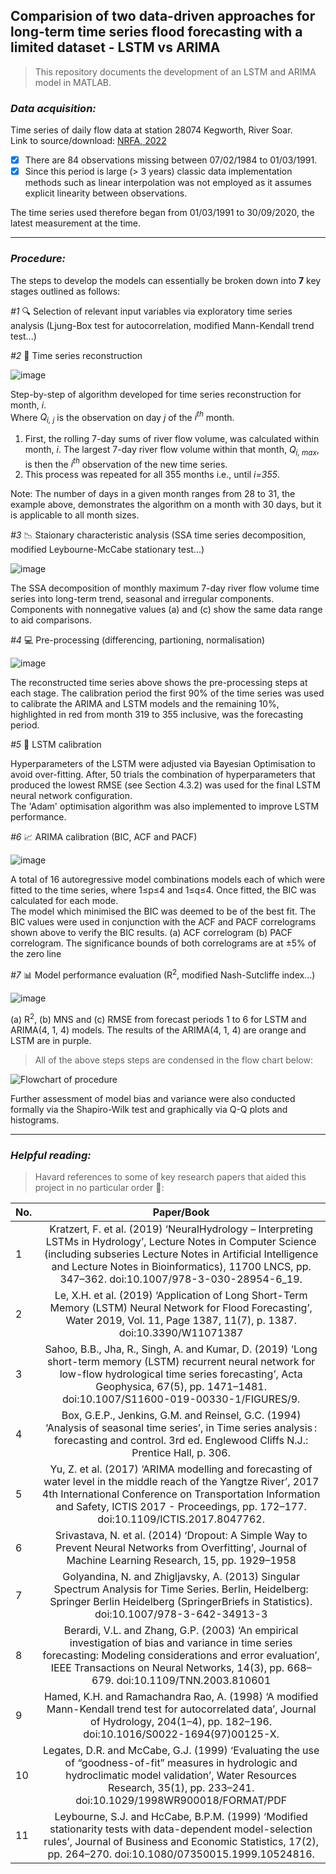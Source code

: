 
## Comparision of two data-driven approaches for long-term time series flood forecasting with a limited dataset - LSTM vs ARIMA  

>This repository documents the development of an LSTM and ARIMA model in MATLAB.  

### ___Data acquisition:___

Time series of daily flow data at station 28074 Kegworth, River Soar.  
Link to source/download: [NRFA, 2022](https://nrfa.ceh.ac.uk/data/station/meanflow/28082)

- [x] There are 84 observations missing between 07/02/1984 to 01/03/1991. 
- [x] Since this period is large (> 3 years) classic data implementation methods such as linear interpolation was not employed as it assumes explicit linearity between observations. 

The time series used therefore began from 01/03/1991 to 30/09/2020, the latest measurement at the time.  

---

### ___Procedure:___
The steps to develop the models can essentially be broken down into **7** key stages outlined as follows: 

*#1* :mag: Selection of relevant input variables via exploratory time series analysis (Ljung-Box test for autocorrelation, modified Mann-Kendall trend test...)

*#2* :wrench: Time series reconstruction 

![image](https://user-images.githubusercontent.com/86715613/174202814-9b19394b-5f36-401f-ba6c-1ddffd89f5cd.png)

Step-by-step of algorithm developed for time series reconstruction for month, _i_.  
Where _Q<sub>i, j</sub>_ is the observation on day _j_ of the _i<sup>th</sup>_ month. 
1. First, the rolling 7-day sums of river flow volume, was calculated within month, _i_. The largest 7-day river flow volume within that month, _Q<sub>i, max</sub>_, is then the _i<sup>th</sup>_ observation of the new time series. 
2. This process was repeated for all 355 months i.e., until _i=355_. 

Note: The number of days in a given month ranges from 28 to 31, the example above, demonstrates the algorithm on a month with 30 days, but it is applicable to all month sizes.

*#3* :chart_with_downwards_trend: Staionary characteristic analysis (SSA time series decomposition, modified Leybourne-McCabe stationary test...)

![image](https://user-images.githubusercontent.com/86715613/174203743-eb4c6856-4b04-4eb1-999b-6f75f2715ee3.png)

The SSA decomposition of monthly maximum 7-day river flow volume time series into long-term trend, seasonal and irregular components. Components with nonnegative values (a) and (c) show the same data range to aid comparisons.

*#4* :computer: Pre-processing (differencing, partioning, normalisation)  

![image](https://user-images.githubusercontent.com/86715613/174201567-ed8cf551-27ce-4000-a7b3-0dcac0afa307.png)

The reconstructed time series above shows the pre-processing steps at each stage. 
The calibration period the first 90% of the time series was used to calibrate the ARIMA and LSTM models and the remaining 10%, highlighted in red from month 319 to 355 inclusive, was the forecasting period.

*#5* :brain: LSTM calibration 

Hyperparameters of the LSTM were adjusted via Bayesian Optimisation to avoid over-fitting. After, 50 trials the combination of hyperparameters that produced the lowest RMSE (see Section 4.3.2) was used for the final LSTM neural network configuration.  
The 'Adam' optimisation algorithm was also implemented to improve LSTM performance.

*#6* :chart_with_upwards_trend: ARIMA calibration (BIC, ACF and PACF)

![image](https://user-images.githubusercontent.com/86715613/174204833-8af50cce-7c1f-4969-8a8e-0e4e9f9cdb71.png)

A total of 16 autoregressive model combinations models each of which were fitted to the time series, where 1≤p≤4 and 1≤q≤4. 
Once fitted, the BIC was calculated for each mode.  
The model which minimised the BIC was deemed to be of the best fit.
The BIC values were used in conjunction with the ACF and PACF correlograms shown above to verify the BIC results. (a) ACF correlogram (b) PACF correlogram. The significance bounds of both correlograms are at ±5% of the zero line 

*#7* :bar_chart: Model performance evaluation (R<sup>2</sup>, modified Nash-Sutcliffe index...)

![image](https://user-images.githubusercontent.com/86715613/174205478-a5113b18-cb2a-4e00-8ca4-8e0618506e76.png)

(a) R<sup>2</sup>, (b) MNS and (c) RMSE from forecast periods 1 to 6 for LSTM and ARIMA(4, 1, 4) models. The results of the ARIMA(4, 1, 4) are orange and LSTM are in purple.

>All of the above steps steps are condensed in the flow chart below: 

![Flowchart of procedure](https://user-images.githubusercontent.com/86715613/174206891-002712c0-1429-4b67-9025-0abbf9a726a4.png)

Further assessment of model bias and variance were also conducted formally via the Shapiro-Wilk test and graphically via Q-Q plots and histograms.

---
### ___Helpful reading:___
>Havard references to some of key research papers that aided this project in no particular order :open_book::

| No. |  Paper/Book | 
| --- |:----------:| 
|1    |Kratzert, F. et al. (2019) ‘NeuralHydrology – Interpreting LSTMs in Hydrology’, Lecture Notes in Computer Science (including subseries Lecture Notes in Artificial Intelligence and Lecture Notes in Bioinformatics), 11700 LNCS, pp. 347–362. doi:10.1007/978-3-030-28954-6_19.|
|2    |Le, X.H. et al. (2019) ‘Application of Long Short-Term Memory (LSTM) Neural Network for Flood Forecasting’, Water 2019, Vol. 11, Page 1387, 11(7), p. 1387. doi:10.3390/W11071387|
|3    |Sahoo, B.B., Jha, R., Singh, A. and Kumar, D. (2019) ‘Long short-term memory (LSTM) recurrent neural network for low-flow hydrological time series forecasting’, Acta Geophysica, 67(5), pp. 1471–1481. doi:10.1007/S11600-019-00330-1/FIGURES/9.|
|4  |Box, G.E.P., Jenkins, G.M. and Reinsel, G.C. (1994) ‘Analysis of seasonal time series’, in Time series analysis : forecasting and control. 3rd ed. Englewood Cliffs  N.J.: Prentice Hall, p. 306.|
|5  |Yu, Z. et al. (2017) ‘ARIMA modelling and forecasting of water level in the middle reach of the Yangtze River’, 2017 4th International Conference on Transportation Information and Safety, ICTIS 2017 - Proceedings, pp. 172–177. doi:10.1109/ICTIS.2017.8047762.|
|6  |Srivastava, N. et al. (2014) ‘Dropout: A Simple Way to Prevent Neural Networks from Overfitting’, Journal of Machine Learning Research, 15, pp. 1929–1958|
|7  |Golyandina, N. and Zhigljavsky, A. (2013) Singular Spectrum Analysis for Time Series. Berlin, Heidelberg: Springer Berlin Heidelberg (SpringerBriefs in Statistics). doi:10.1007/978-3-642-34913-3|
|8  |Berardi, V.L. and Zhang, G.P. (2003) ‘An empirical investigation of bias and variance in time series forecasting: Modeling considerations and error evaluation’, IEEE Transactions on Neural Networks, 14(3), pp. 668–679. doi:10.1109/TNN.2003.810601|
|9  |Hamed, K.H. and Ramachandra Rao, A. (1998) ‘A modified Mann-Kendall trend test for autocorrelated data’, Journal of Hydrology, 204(1–4), pp. 182–196. doi:10.1016/S0022-1694(97)00125-X.|
|10 |Legates, D.R. and McCabe, G.J. (1999) ‘Evaluating the use of “goodness-of-fit” measures in hydrologic and hydroclimatic model validation’, Water Resources Research, 35(1), pp. 233–241. doi:10.1029/1998WR900018/FORMAT/PDF|
|11 |Leybourne, S.J. and HcCabe, B.P.M. (1999) ‘Modified stationarity tests with data-dependent model-selection rules’, Journal of Business and Economic Statistics, 17(2), pp. 264–270. doi:10.1080/07350015.1999.10524816.|

